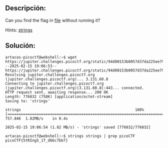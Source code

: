 ## Descripción:
Can you find the flag in [file](https://jupiter.challenges.picoctf.org/static/94d00153b0057d37da225ee79a846c62/strings) without running it?

Hints:
[strings](https://linux.die.net/man/1/strings)

## Solución:
```
artacas-picoctf@webshell:~$ wget https://jupiter.challenges.picoctf.org/static/94d00153b0057d37da225ee79a846c62/strings
--2025-02-15 19:06:53--  https://jupiter.challenges.picoctf.org/static/94d00153b0057d37da225ee79a846c62/strings
Resolving jupiter.challenges.picoctf.org (jupiter.challenges.picoctf.org)... 3.131.60.8
Connecting to jupiter.challenges.picoctf.org (jupiter.challenges.picoctf.org)|3.131.60.8|:443... connected.
HTTP request sent, awaiting response... 200 OK
Length: 776032 (758K) [application/octet-stream]
Saving to: 'strings'

strings                                                   100%[==================================================================================================================================>] 757.84K  1.82MB/s    in 0.4s    

2025-02-15 19:06:54 (1.82 MB/s) - 'strings' saved [776032/776032]

artacas-picoctf@webshell:~$ strings strings | grep picoCTF
picoCTF{5tRIng5_1T_d66c7bb7}
```